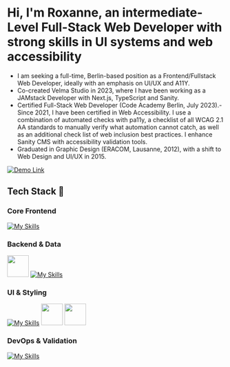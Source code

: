 # Hi, I'm Roxanne, an intermediate-Level Full-Stack Web Developer with strong skills in UI systems and web accessibility
- I am seeking a full-time, Berlin-based position as a Frontend/Fullstack Web Developer, ideally with an emphasis on UI/UX and A11Y.
- Co-created Velma Studio in 2023, where I have been working as a JAMstack Developer with Next.js, TypeScript and Sanity.
- Certified Full-Stack Web Developer (Code Academy Berlin, July 2023).- Since 2021, I have been certified in Web Accessibility. I use a combination of automated checks with pa11y, a checklist of all WCAG 2.1 AA standards to manually verify what automation cannot catch, as well as an additional check list of web inclusion best practices. I enhance Sanity CMS with accessibility validation tools. 
- Graduated in Graphic Design (ERACOM, Lausanne, 2012), with a shift to Web Design and UI/UX in 2015.


<a href="https://github.com/ROXBOZ/pvssy-talk-app-router">
  <img src="https://img.shields.io/badge/SEE%20THE%20DEMO-FF1493?style=for-the-badge&logo=rocket&logoColor=white" alt="Demo Link"/>
</a>



 
## Tech Stack 🍜
### Core Frontend
[![My Skills](https://skillicons.dev/icons?i=html,css,js,ts,react,nextjs,regex)](https://skillicons.dev)  
### Backend & Data
<img src="https://www.svgrepo.com/show/354309/sanity.svg" width="50"/> [![My Skills](https://skillicons.dev/icons?i=mongodb,express,nodejs,graphql,firebase)](https://skillicons.dev)  

### UI & Styling
[![My Skills](https://skillicons.dev/icons?i=figma,sass,tailwind)](https://skillicons.dev) 
<img src="https://www.svgrepo.com/show/354397/storybook-icon.svg" width="50" />
<img src="https://webcurate.co/assets/images/tool-favicons/CNEpncJ.webp" width="50" />


### DevOps & Validation
[![My Skills](https://skillicons.dev/icons?i=git,github,jest,githubactions)](https://skillicons.dev) 




